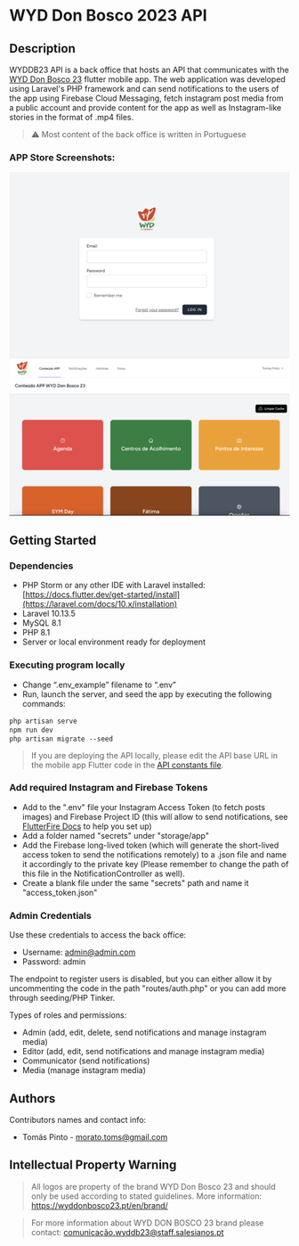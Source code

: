 # WYD Don Bosco 2023 API

## Description

WYDDB23 API is a back office that hosts an API that communicates with the [WYD Don Bosco 23](https://github.com/tomas-ribeiro-pinto/wyddb23_flutter) flutter mobile app. The web application was developed using Laravel's PHP framework and can send notifications to the users of the app using Firebase Cloud Messaging, fetch instagram post media from a public account and provide content for the app as well as Instagram-like stories in the format of .mp4 files.

> ⚠️ Most content of the back office is written in Portuguese


### APP Store Screenshots:
![Screenshot](https://github.com/tomas-ribeiro-pinto/wyddb23_API/blob/main/screenshots/1.png)
![Screenshot](https://github.com/tomas-ribeiro-pinto/wyddb23_API/blob/main/screenshots/2.png)

## Getting Started

### Dependencies

* PHP Storm or any other IDE with Laravel installed: [https://docs.flutter.dev/get-started/install](https://laravel.com/docs/10.x/installation)
* Laravel 10.13.5
* MySQL 8.1
* PHP 8.1
* Server or local environment ready for deployment

### Executing program locally

* Change “.env_example” filename to “.env”
* Run, launch the server, and seed the app by executing the following commands:
```
php artisan serve
npm run dev
php artisan migrate --seed
```

> If you are deploying the API locally, please edit the API base URL in the mobile app Flutter code in the [API constants file](https://github.com/tomas-ribeiro-pinto/wyddb23_flutter/blob/main/lib/APIs/WydAPI/api_constants.dart).


### Add required Instagram and Firebase Tokens

* Add to the ".env" file your Instagram Access Token (to fetch posts images) and Firebase Project ID (this will allow to send notifications, see [FlutterFire Docs](https://firebase.flutter.dev/docs/overview) to help you set up)
* Add a folder named "secrets" under "storage/app"
* Add the Firebase long-lived token (which will generate the short-lived access token to send the notifications remotely) to a .json file and name it accordingly to the private key (Please remember to change the path of this file in the NotificationController as well).
* Create a blank file under the same "secrets" path and name it "access_token.json"

### Admin Credentials

Use these credentials to access the back office:

- Username: admin@admin.com
- Password: admin


The endpoint to register users is disabled, but you can either allow it by uncommenting the code in the path "routes/auth.php" or you can add more through seeding/PHP Tinker.

Types of roles and permissions:
- Admin (add, edit, delete, send notifications and manage instagram media)
- Editor (add, edit, send notifications and manage instagram media)
- Communicator (send notifications)
- Media (manage instagram media)


## Authors

Contributors names and contact info:

* Tomás Pinto - morato.toms@gmail.com

## Intellectual Property Warning

> All logos are property of the brand WYD Don Bosco 23 and should only be used according to stated guidelines. More information: https://wyddonbosco23.pt/en/brand/

> For more information about WYD DON BOSCO 23 brand please contact: [comunicação.wyddb23@staff.salesianos.pt](mailto:comunicacao.wyddb23@staff.salesianos.pt)
